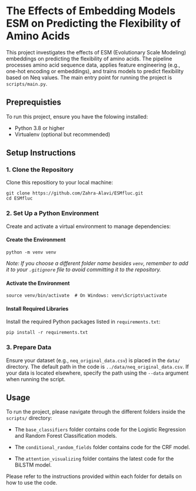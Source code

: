 # The Effects of Embedding Models ESM on Predicting the Flexibility of Amino Acids

This project investigates the effects of ESM (Evolutionary Scale Modeling) embeddings on predicting the flexibility of amino acids. The pipeline processes amino acid sequence data, applies feature engineering (e.g., one-hot encoding or embeddings), and trains models to predict flexibility based on Neq values. The main entry point for running the project is `scripts/main.py`.

## Preprequisties

To run this project, ensure you have the folowing installed:
- Python 3.8 or higher
- Virtualenv (optional but recommended)

## Setup Instructions 

### 1. Clone the Repository

Clone this repositiory to your local machine:

```
git clone https://github.com/Zahra-Alavi/ESMfluc.git
cd ESMfluc
```

### 2. Set Up a Python Environment

Create and activate a virtual environment to manage dependencies:

#### Create the Environment
```
python -m venv venv
```
*Note: If you choose a different folder name besides `venv`, remember to add it to your `.gitignore` file to avoid committing it to the repository.*

#### Activate the Environment

```
source venv/bin/activate  # On Windows: venv\Scripts\activate
```

#### Install Required Libraries

Install the required Python packages listed in `requirements.txt`:

```
pip install -r requirements.txt
```

### 3. Prepare Data

Ensure your dataset (e.g., `neq_original_data.csv`) is placed in the `data/` directory. The default path in the code is `../data/neq_original_data.csv`. If your data is located elsewhere, specify the path using the `--data` argument when running the script.

## Usage

To run the project, please navigate through the different folders inside the `scripts/` directory:

  - The `base_classifiers` folder contains code for the Logistic Regression and Random Forest Classification models.

  - The `conditional_random_fields` folder contains code for the CRF model.

  - The `attention_visualizing` folder contains the latest code for the BiLSTM model.

Please refer to the instructions provided within each folder for details on how to use the code.
